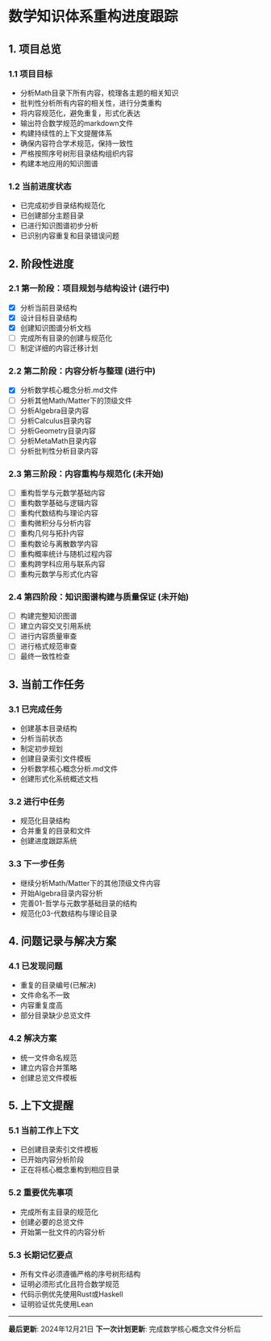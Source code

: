 # 数学知识体系重构进度跟踪

## 1. 项目总览

### 1.1 项目目标

- 分析Math目录下所有内容，梳理各主题的相关知识
- 批判性分析所有内容的相关性，进行分类重构
- 将内容规范化，避免重复，形式化表达
- 输出符合数学规范的markdown文件
- 构建持续性的上下文提醒体系
- 确保内容符合学术规范，保持一致性
- 严格按照序号树形目录结构组织内容
- 构建本地应用的知识图谱

### 1.2 当前进度状态

- 已完成初步目录结构规范化
- 已创建部分主题目录
- 已进行知识图谱初步分析
- 已识别内容重复和目录错误问题

## 2. 阶段性进度

### 2.1 第一阶段：项目规划与结构设计 (进行中)

- [x] 分析当前目录结构
- [x] 设计目标目录结构
- [x] 创建知识图谱分析文档
- [ ] 完成所有目录的创建与规范化
- [ ] 制定详细的内容迁移计划

### 2.2 第二阶段：内容分析与整理 (进行中)

- [x] 分析数学核心概念分析.md文件
- [ ] 分析其他Math/Matter下的顶级文件
- [ ] 分析Algebra目录内容
- [ ] 分析Calculus目录内容
- [ ] 分析Geometry目录内容
- [ ] 分析MetaMath目录内容
- [ ] 分析批判性分析目录内容

### 2.3 第三阶段：内容重构与规范化 (未开始)

- [ ] 重构哲学与元数学基础内容
- [ ] 重构数学基础与逻辑内容
- [ ] 重构代数结构与理论内容
- [ ] 重构微积分与分析内容
- [ ] 重构几何与拓扑内容
- [ ] 重构数论与离散数学内容
- [ ] 重构概率统计与随机过程内容
- [ ] 重构跨学科应用与联系内容
- [ ] 重构元数学与形式化内容

### 2.4 第四阶段：知识图谱构建与质量保证 (未开始)

- [ ] 构建完整知识图谱
- [ ] 建立内容交叉引用系统
- [ ] 进行内容质量审查
- [ ] 进行格式规范审查
- [ ] 最终一致性检查

## 3. 当前工作任务

### 3.1 已完成任务

- 创建基本目录结构
- 分析当前状态
- 制定初步规划
- 创建目录索引文件模板
- 分析数学核心概念分析.md文件
- 创建形式化系统概述文档

### 3.2 进行中任务

- 规范化目录结构
- 合并重复的目录和文件
- 创建进度跟踪系统

### 3.3 下一步任务

- 继续分析Math/Matter下的其他顶级文件内容
- 开始Algebra目录内容分析
- 完善01-哲学与元数学基础目录的结构
- 规范化03-代数结构与理论目录

## 4. 问题记录与解决方案

### 4.1 已发现问题

- 重复的目录编号(已解决)
- 文件命名不一致
- 内容重复度高
- 部分目录缺少总览文件

### 4.2 解决方案

- 统一文件命名规范
- 建立内容合并策略
- 创建总览文件模板

## 5. 上下文提醒

### 5.1 当前工作上下文

- 已创建目录索引文件模板
- 已开始内容分析阶段
- 正在将核心概念重构到相应目录

### 5.2 重要优先事项

- 完成所有主目录的规范化
- 创建必要的总览文件
- 开始第一批文件的内容分析

### 5.3 长期记忆要点

- 所有文件必须遵循严格的序号树形结构
- 证明必须形式化且符合数学规范
- 代码示例优先使用Rust或Haskell
- 证明验证优先使用Lean

---

**最后更新**: 2024年12月21日
**下一次计划更新**: 完成数学核心概念文件分析后
